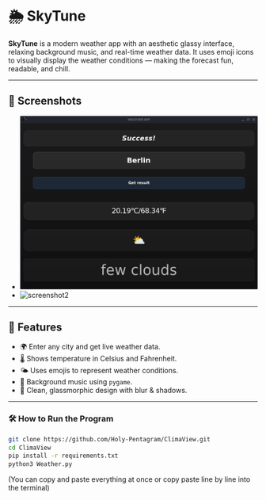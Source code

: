# 🌦️ SkyTune

**SkyTune** is a modern weather app with an aesthetic glassy interface, relaxing background music, and real-time weather data. It uses emoji icons to visually display the weather conditions — making the forecast fun, readable, and chill.

---

## 📸 Screenshots

- ![screenshot1](test1.png)
- ![screenshot2](test2png)

---

## 🚀 Features

- 🌍 Enter any city and get live weather data.
- 🌡️ Shows temperature in Celsius and Fahrenheit.
- 🌤️ Uses emojis to represent weather conditions.
- 🎵 Background music using `pygame`.
- 💅 Clean, glassmorphic design with blur & shadows.

---

### 🛠️ How to Run the Program
```bash
git clone https://github.com/Holy-Pentagram/ClimaView.git
cd ClimaView
pip install -r requirements.txt
python3 Weather.py
```
(You can copy and paste everything at once or copy paste line by line into the terminal)
